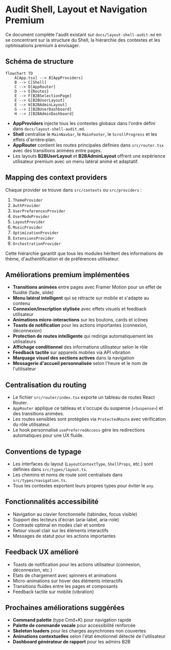 
# Audit Shell, Layout et Navigation Premium

Ce document complète l'audit existant sur `docs/layout-shell-audit.md` en se concentrant sur la structure du Shell, la hiérarchie des contextes et les optimisations premium à envisager.

## Schéma de structure

```mermaid
flowchart TD
    A[App.tsx] --> B[AppProviders]
    B --> C[Shell]
    C --> D[AppRouter]
    D --> E{Routes}
    E --> F[B2BSelectionPage]
    E --> G[B2BUserLayout]
    E --> H[B2BAdminLayout]
    G --> I[B2BUserDashboard]
    H --> J[B2BAdminDashboard]
```

- **AppProviders** injecte tous les contextes globaux dans l'ordre défini dans `docs/layout-shell-audit.md`.
- **Shell** centralise le `MainNavbar`, le `MainFooter`, le `ScrollProgress` et les effets d'arrière‑plan.
- **AppRouter** contient les routes principales définies dans `src/router.tsx` avec des transitions animées entre pages.
- Les layouts **B2BUserLayout** et **B2BAdminLayout** offrent une expérience utilisateur premium avec un menu latéral animé et adaptatif.

## Mapping des context providers

Chaque provider se trouve dans `src/contexts` ou `src/providers` :

1. `ThemeProvider`
2. `AuthProvider`
3. `UserPreferencesProvider`
4. `UserModeProvider`
5. `LayoutProvider`
6. `MusicProvider`
7. `OptimizationProvider`
8. `ExtensionsProvider`
9. `OrchestrationProvider`

Cette hiérarchie garantit que tous les modules héritent des informations de thème, d'authentification et de préférences utilisateur.

## Améliorations premium implémentées

- **Transitions animées** entre pages avec Framer Motion pour un effet de fluidité (fade, slide)
- **Menu latéral intelligent** qui se rétracte sur mobile et s'adapte au contenu
- **Connexion/inscription stylisée** avec effets visuels et feedback utilisateur 
- **Animations micro-interactions** sur les boutons, cards et icônes
- **Toasts de notification** pour les actions importantes (connexion, déconnexion)
- **Protection de routes intelligente** qui redirige automatiquement les utilisateurs
- **Affichage conditionnel** des informations utilisateur selon le rôle
- **Feedback tactile** sur appareils mobiles via API vibration
- **Marquage visuel des sections actives** dans la navigation
- **Messagerie d'accueil personnalisée** selon l'heure et le nom de l'utilisateur

## Centralisation du routing

- Le fichier `src/router/index.tsx` exporte un tableau de routes React Router.
- `AppRouter` applique ce tableau et s'occupe du suspense (`<Suspense>`) et des transitions animées.
- Les routes sensibles sont protégées via `ProtectedRoute` avec vérification du rôle utilisateur.
- Le hook personnalisé `usePreferredAccess` gère les redirections automatiques pour une UX fluide.

## Conventions de typage

- Les interfaces du layout (`LayoutContextType`, `ShellProps`, etc.) sont définies dans `src/types/layout.ts`.
- Les chemins et noms de route sont centralisés dans `src/types/navigation.ts`.
- Tous les contextes exportent leurs propres types pour éviter le `any`.

## Fonctionnalités accessibilité

- Navigation au clavier fonctionnelle (tabindex, focus visible)
- Support des lecteurs d'écran (aria-label, aria-role)
- Contraste optimal en modes clair et sombre
- Retour visuel clair sur les éléments interactifs
- Messages de statut pour les actions importantes

## Feedback UX amélioré

- Toasts de notification pour les actions utilisateur (connexion, déconnexion, etc.)
- États de chargement avec spinners et animations
- Micro-animations sur hover des éléments interactifs
- Transitions fluides entre les pages et composants
- Feedback tactile sur mobile (vibration)

## Prochaines améliorations suggérées

- **Command palette** (type Cmd+K) pour navigation rapide
- **Palette de commande vocale** pour accessibilité renforcée
- **Skeleton loaders** pour les charges asynchrones non couvertes
- **Animations contextuelles** selon l'état émotionnel détecté de l'utilisateur
- **Dashboard générateur de rapport** pour les admins B2B
